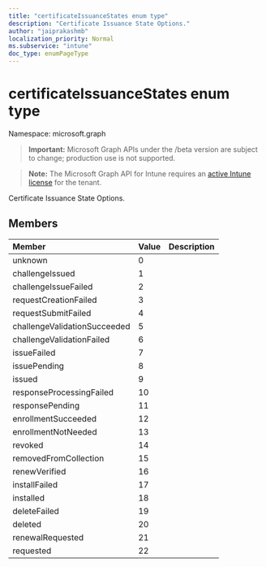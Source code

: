 ```yaml
---
title: "certificateIssuanceStates enum type"
description: "Certificate Issuance State Options."
author: "jaiprakashmb"
localization_priority: Normal
ms.subservice: "intune"
doc_type: enumPageType
---
```


# certificateIssuanceStates enum type

Namespace: microsoft.graph

> **Important:** Microsoft Graph APIs under the /beta version are subject to change; production use is not supported.

> **Note:** The Microsoft Graph API for Intune requires an [active Intune license](https://go.microsoft.com/fwlink/?linkid=839381) for the tenant.

Certificate Issuance State Options.

## Members
|Member|Value|Description|
|:---|:---|:---|
|unknown|0||
|challengeIssued|1||
|challengeIssueFailed|2||
|requestCreationFailed|3||
|requestSubmitFailed|4||
|challengeValidationSucceeded|5||
|challengeValidationFailed|6||
|issueFailed|7||
|issuePending|8||
|issued|9||
|responseProcessingFailed|10||
|responsePending|11||
|enrollmentSucceeded|12||
|enrollmentNotNeeded|13||
|revoked|14||
|removedFromCollection|15||
|renewVerified|16||
|installFailed|17||
|installed|18||
|deleteFailed|19||
|deleted|20||
|renewalRequested|21||
|requested|22||
